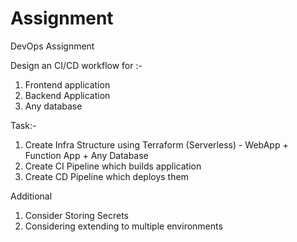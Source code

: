 # Assignment
DevOps Assignment

Design an CI/CD workflow for :-

1. Frontend application
2. Backend Application
3. Any database


Task:- 

1. Create Infra Structure using Terraform (Serverless) - WebApp + Function App + Any Database 
2. Create CI Pipeline which builds application
3. Create CD Pipeline which deploys them


Additional
1. Consider Storing Secrets
2. Considering extending to multiple environments
